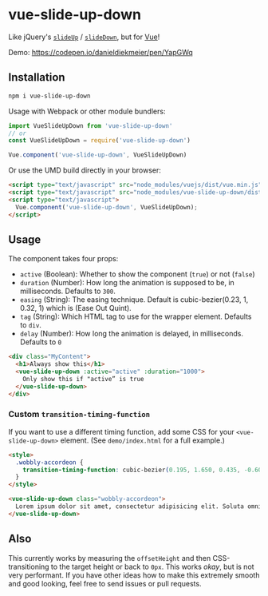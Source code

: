 # vue-slide-up-down

Like jQuery's [`slideUp`](http://api.jquery.com/slideup/) / [`slideDown`](http://api.jquery.com/slidedown/), but for [Vue](vuejs.org)!

Demo: https://codepen.io/danieldiekmeier/pen/YapGWq

## Installation

```sh
npm i vue-slide-up-down
```

Usage with Webpack or other module bundlers:

```js
import VueSlideUpDown from 'vue-slide-up-down'
// or
const VueSlideUpDown = require('vue-slide-up-down')

Vue.component('vue-slide-up-down', VueSlideUpDown)
```

Or use the UMD build directly in your browser:

```html
<script type="text/javascript" src="node_modules/vuejs/dist/vue.min.js"></script>
<script type="text/javascript" src="node_modules/vue-slide-up-down/dist/vue-slide-up-down.umd.js"></script>
<script type="text/javascript">
  Vue.component('vue-slide-up-down', VueSlideUpDown);
</script>
```

## Usage

The component takes four props:

- `active` (Boolean): Whether to show the component (`true`) or not (`false`)
- `duration` (Number): How long the animation is supposed to be, in milliseconds. Defaults to `300`.
- `easing` (String): The easing technique. Default is cubic-bezier(0.23, 1, 0.32, 1) which is (Ease Out Quint).
- `tag` (String): Which HTML tag to use for the wrapper element. Defaults to `div`.
- `delay` (Number): How long the animation is delayed, in milliseconds. Defaults to `0`

```html
<div class="MyContent">
  <h1>Always show this</h1>
  <vue-slide-up-down :active="active" :duration="1000">
    Only show this if "active” is true
  </vue-slide-up-down>
</div>
```

### Custom `transition-timing-function`

If you want to use a different timing function, add some CSS for your `<vue-slide-up-down>` element. (See `demo/index.html` for a full example.)

```html
<style>
  .wobbly-accordeon {
    transition-timing-function: cubic-bezier(0.195, 1.650, 0.435, -0.600);
  }
</style>

<vue-slide-up-down class="wobbly-accordeon">
  Lorem ipsum dolor sit amet, consectetur adipisicing elit. Soluta omnis velit ab culpa, officia, unde nesciunt temporibus cum reiciendis distinctio.
</vue-slide-up-down>
```

## Also

This currently works by measuring the `offsetHeight` and then CSS-transitioning to the target height or back to `0px`. This works _okay_, but is not very performant. If you have other ideas how to make this extremely smooth and good looking, feel free to send issues or pull requests.
